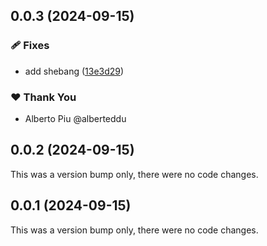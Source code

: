 ## 0.0.3 (2024-09-15)


### 🩹 Fixes

- add shebang ([13e3d29](https://github.com/crankscript/crankscript/commit/13e3d29))

### ❤️  Thank You

- Alberto Piu @alberteddu

## 0.0.2 (2024-09-15)

This was a version bump only, there were no code changes.

## 0.0.1 (2024-09-15)

This was a version bump only, there were no code changes.